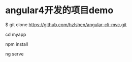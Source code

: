 angular4开发的项目demo
=====================
		
$ git clone https://github.com/hzlshen/angular-cli-mvc.git

cd myapp 

npm install 

ng serve


	
